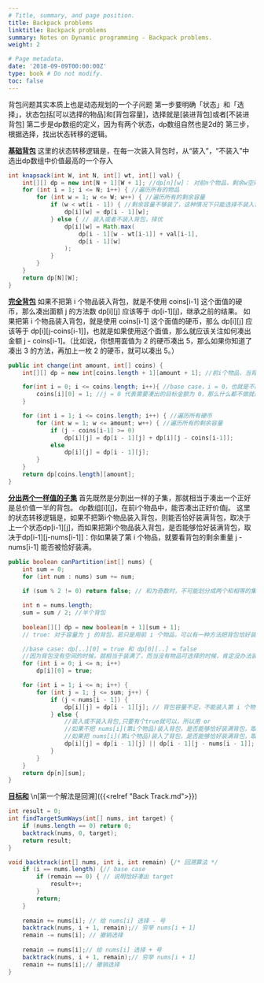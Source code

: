 ```yaml
---
# Title, summary, and page position.
title: Backpack problems
linktitle: Backpack problems
summary: Notes on Dynamic programming - Backpack problems.
weight: 2

# Page metadata.
date: '2018-09-09T00:00:00Z'
type: book # Do not modify.
toc: false
---
```

背包问题其实本质上也是动态规划的一个子问题
第一步要明确「状态」和「选择」，状态包括[可以选择的物品]和[背包容量]，选择就是[装进背包]或者[不装进背包]
第二步是dp数组的定义，因为有两个状态，dp数组自然也是2d的
第三步，根据选择，找出状态转移的逻辑。

[**基础背包**]()
这里的状态转移逻辑是，在每一次装入背包时，从“装入”，“不装入”中选出dp数组中价值最高的一个存入
```Java
int knapsack(int W, int N, int[] wt, int[] val) {
    int[][] dp = new int[N + 1][W + 1]; //dp[n][w]： 对前n个物品，剩余w空间的时候，可能的最大价值
    for (int i = 1; i <= N; i++) { //遍历所有的物品
        for (int w = 1; w <= W; w++) { //遍历所有的剩余容量
            if (w < wt[i - 1]) { //剩余容量不够装了，这种情况下只能选择不装入背包
                dp[i][w] = dp[i - 1][w];
            } else { // 装入或者不装入背包，择优
                dp[i][w] = Math.max(
                    dp[i - 1][w - wt[i-1]] + val[i-1], 
                    dp[i - 1][w]
                );
            }
        }
    }
    return dp[N][W];
}
```


[**完全背包**](https://leetcode.cn/problems/coin-change-2/submissions/)
如果不把第 i 个物品装入背包，就是不使用 coins[i-1] 这个面值的硬币，那么凑出面额 j 的方法数 dp[i][j] 应该等于 dp[i-1][j]，继承之前的结果。
如果把第 i 个物品装入背包，就是使用 coins[i-1] 这个面值的硬币，那么 dp[i][j] 应该等于 dp[i][j-coins[i-1]]，也就是如果使用这个面值，那么就应该关注如何凑出金额 j - coins[i-1]。（比如说，你想用面值为 2 的硬币凑出 5，那么如果你知道了凑出 3 的方法，再加上一枚 2 的硬币，就可以凑出 5。）
```Java
public int change(int amount, int[] coins) {
    int[][] dp = new int[coins.length + 1][amount + 1]; //前i个物品，当背包容量为 j 时，有几种方法可以装满背包。

    for(int i = 0; i <= coins.length; i++){ //base case，i = 0，也就是不用任何硬币，显然什么也凑不出来，Java默认就是0，所以不用写出来
        coins[i][0] = 1; //j = 0 代表需要凑出的目标金额为 0，那么什么都不做就是唯一的一种凑法
    }

    for (int i = 1; i <= coins.length; i++) { //遍历所有硬币
        for (int w = 1; w <= amount; w++) { //遍历所有的剩余容量
            if (j - coins[i-1] >= 0)
                dp[i][j] = dp[i - 1][j] + dp[i][j - coins[i-1]];
            else 
                dp[i][j] = dp[i - 1][j];
        }
    }
    return dp[coins.length][amount];
}

```


[**分出两个一样值的子集**](https://leetcode.cn/problems/partition-equal-subset-sum/)
首先既然是分割出一样的子集，那就相当于凑出一个正好是总价值一半的背包。
dp数组[i][j]，在前i个物品中，能否凑出正好价值j。
这里的状态转移逻辑是，如果不把第i个物品装入背包，则能否恰好装满背包，取决于上一个状态dp[i-1][j]，而如果把第i个物品装入背包，是否能够恰好装满背包，取决于dp[i-1][j-nums[i-1]]：你如果装了第 i 个物品，就要看背包的剩余重量 j - nums[i-1] 能否被恰好装满。
```Java
public boolean canPartition(int[] nums) {
    int sum = 0;
    for (int num : nums) sum += num;
    
    if (sum % 2 != 0) return false; // 和为奇数时，不可能划分成两个和相等的集合

    int n = nums.length;
    sum = sum / 2; //半个背包
    
    boolean[][] dp = new boolean[n + 1][sum + 1]; 
    // true: 对于容量为 j 的背包，若只是用前 i 个物品，可以有一种方法把背包恰好装满。

    //base case: dp[..][0] = true 和 dp[0][..] = false
    //因为背包没有空间的时候，就相当于装满了，而当没有物品可选择的时候，肯定没办法装满背包。
    for (int i = 0; i <= n; i++)
        dp[i][0] = true;

    for (int i = 1; i <= n; i++) {
        for (int j = 1; j <= sum; j++) {
            if (j < nums[i - 1]) {
                dp[i][j] = dp[i - 1][j]; // 背包容量不足，不能装入第 i 个物品
            } else {
                //装入或不装入背包,只要有个true就可以，所以用 or
                //如果不把 nums[i](第i个物品)装入背包，是否能够恰好装满背包，取决于上一个状态 dp[i-1][j]
                //如果把 nums[i](第i个物品)装入了背包，是否能够恰好装满背包，取决于dp[i-1][j-nums[i-1]]
                dp[i][j] = dp[i - 1][j] || dp[i - 1][j - nums[i - 1]];
            }
        }
    }
    return dp[n][sum];
}
```


[**目标和**](https://leetcode.cn/problems/target-sum/)
\n[第一个解法是回溯]({{<relref "Back Track.md">}})
```Java
int result = 0;
int findTargetSumWays(int[] nums, int target) {
    if (nums.length == 0) return 0;
    backtrack(nums, 0, target);
    return result;
}

void backtrack(int[] nums, int i, int remain) {/* 回溯算法 */
    if (i == nums.length) {// base case
        if (remain == 0) { // 说明恰好凑出 target
            result++; 
        }
        return;
    }
   
    remain += nums[i]; // 给 nums[i] 选择 - 号
    backtrack(nums, i + 1, remain);// 穷举 nums[i + 1]
    remain -= nums[i]; // 撤销选择
    
    remain -= nums[i];// 给 nums[i] 选择 + 号
    backtrack(nums, i + 1, remain);// 穷举 nums[i + 1]
    remain += nums[i];// 撤销选择
}

```